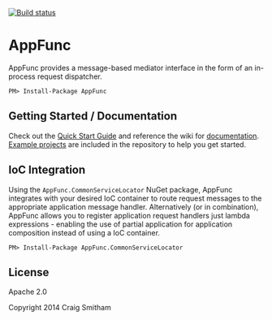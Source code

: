 [![Build status](https://ci.appveyor.com/api/projects/status/62g8m51g3491so4f)](https://ci.appveyor.com/project/CraigSmitham/appfunc)

# AppFunc
AppFunc provides a message-based mediator interface in the form of an in-process request dispatcher.

```
PM> Install-Package AppFunc
```


## Getting Started / Documentation

Check out the [Quick Start Guide](http://appfunc.github.io/quick-start/) and reference the wiki for [documentation](https://github.com/AppFunc/AppFunc/wiki).
[Example projects](https://github.com/AppFunc/AppFunc/tree/master/src) are included in the repository to help you get started.



## IoC Integration
Using the `AppFunc.CommonServiceLocator` NuGet package, AppFunc integrates with your desired IoC container
to route request messages to the appropriate application message handler. Alternatively (or in combination), AppFunc
allows you to register application request handlers just lambda expressions - enabling the use of partial application
for application composition instead of using a IoC container.

```
PM> Install-Package AppFunc.CommonServiceLocator
```


## License
Apache 2.0

Copyright 2014 Craig Smitham